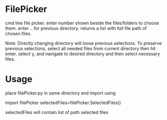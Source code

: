 # FilePicker
cmd line file picker.
enter number shown beside the files/folders to choose them.
enter .. for previous directory.
returns a list with full file path of chosen files.

Note:
Directly changing directory will loose
previous selections. 
To preserve previous selections,
select all needed files from current
directory then hit enter, select y, and
navigate to desired directory and then 
select necessary files. 

# Usage
place filePicker.py in same directory 
and import using 

import filePicker
selectedFiles=filePicker.SelectedFiles()

selectedFiles will contain list of path  selected files
